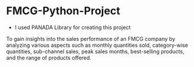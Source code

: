 # FMCG-Python-Project

- I used PANADA Library for creating this project

To gain insights into the sales performance of an FMCG company by analyzing various
aspects such as monthly quantities sold, category-wise quantities, sub-channel sales, peak
sales months, best-selling products, and the range of products offered.

